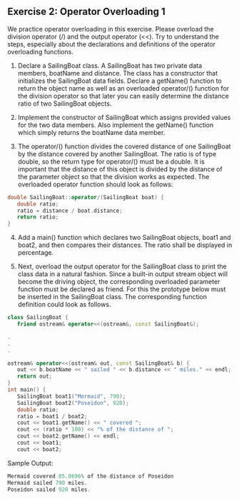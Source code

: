 ## Exercise 2: Operator Overloading 1

We practice operator overloading in this exercise. Please overload the
division operator (/) and the output operator (<<). Try to understand
the steps, especially about the declarations and definitions of the
operator overloading functions.

1. Declare a SailingBoat class. A SailingBoat has two private data members, boatName and distance. The class has a constructor that initializes the SailingBoat data fields. Declare a getName() function to return the object name as well as an overloaded operator/() function for the division operator so that later you can easily determine the distance ratio of two SailingBoat objects.

2. Implement the constructor of SailingBoat which assigns provided values
for the two data members. Also implement the getName() function which
simply returns the boatName data member.

3. The operator/() function divides the covered distance of one
SailingBoat by the distance covered by another SailingBoat. The ratio
is of type double, so the return type for operator/() must be a double.
It is important that the distance of this object is divided by the
distance of the parameter object so that the division works as
expected. The overloaded operator function should look as follows:
```C++
double SailingBoat::operator/(SailingBoat boat) {
   double ratio;
   ratio = distance / boat.distance;
   return ratio;
}
```

4. Add a main() function which declares two SailingBoat objects, boat1
and boat2, and then compares their distances. The ratio shall be
displayed in percentage.

5. Next, overload the output operator for the SailingBoat class to print
the class data in a natural fashion. Since a built-in output stream
object will become the driving object, the corresponding overloaded
parameter function must be declared as friend. For this the prototype
below must be inserted in the SailingBoat class. The corresponding
function definition could look as follows.

```C++
class SailingBoat {
   friend ostream& operator<<(ostream&, const SailingBoat&);

.
.
.

ostream& operator<<(ostream& out, const SailingBoat& b) {
   out << b.boatName << " sailed " << b.distance << " miles." << endl;
   return out;
}
int main() {
   SailingBoat boat1("Mermaid", 790);
   SailingBoat boat2("Poseidon", 920);
   double ratio;
   ratio = boat1 / boat2;
   cout << boat1.getName() << " covered ";
   cout << (ratio * 100) << "% of the distance of ";
   cout << boat2.getName() << endl;
   cout << boat1;
   cout << boat2;
```

Sample Output:
```C++
Mermaid covered 85.8696% of the distance of Poseidon
Mermaid sailed 790 miles.
Poseidon sailed 920 miles.
```

